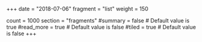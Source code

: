 +++
date = "2018-07-06"
fragment = "list"
weight = 150

count = 1000
section = "fragments"
#summary = false # Default value is true
#read_more = true # Default value is false
#tiled = true # Default value is false
+++
